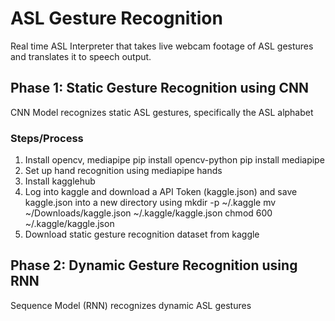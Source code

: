 # ASL Gesture Recognition
Real time ASL Interpreter that takes live webcam footage of ASL gestures and translates it to speech output. 

## Phase 1: Static Gesture Recognition using CNN 
CNN Model recognizes static ASL gestures, specifically the ASL alphabet 

### Steps/Process
1. Install opencv, mediapipe
    pip install opencv-python
    pip install mediapipe
3. Set up hand recognition using mediapipe hands
4. Install kagglehub
5. Log into kaggle and download a API Token (kaggle.json) and save kaggle.json into a new directory using mkdir -p ~/.kaggle mv ~/Downloads/kaggle.json ~/.kaggle/kaggle.json chmod 600 ~/.kaggle/kaggle.json
6. Download static gesture recognition dataset from kaggle

## Phase 2: Dynamic Gesture Recognition using RNN 
Sequence Model (RNN) recognizes dynamic ASL gestures
